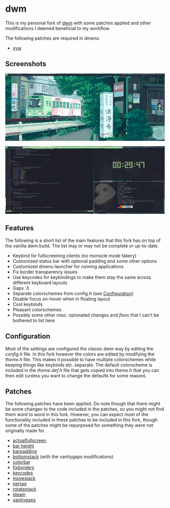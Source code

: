 # dwm

This is my personal fork of [dwm](https://dwm.suckless.org/) with some patches applied and other modifications I deemed beneficial to my workflow.

The following patches are required in dmenu:
- [xyw](https://tools.suckless.org/dmenu/patches/xyw/)

## Screenshots
![empty](./screenshots/desktop_empty.png)

![busy](./screenshots/desktop_busy.png)

## Features
The following is a short list of the main features that this fork has on top of the vanilla dwm build. The list may or may not be complete or up-to-date.
- Keybind for fullscreening clients (no monocle mode fakery)
- Customized status bar with optional padding and some other options
- Customized dmenu launcher for running applications
- Fix border transparency issues
- Use keycodes for keybindings to make them stay the same across different keyboard layouts
- Gaps :3
- Separate colorschemes from config.h (see [Configuration](#configuration))
- Disable focus on-hover when in floating layout
- Cool keybinds
- Pleasant colorschemes
- Possibly some other misc. opionated changes and *fixes* that I can't be bothered to list here

## Configuration
Most of the settings are configured the classic dwm way by editing the *config.h* file. In this fork however the colors are edited by modifying the *theme.h* file. This makes it possible to have multiple colorschemes while keeping things like keybinds etc. separate. The default colorscheme is included in the *theme.def.h* file that gets copied into *theme.h* that you can then edit (unless you want to change the defaults for some reason).

## Patches
The following patches have been applied. Do note though that there might be some changes to the code included in the patches, so you might not find them word to word in this fork. However, you can expect *most* of the functionality included in these patches to be included in this fork, though some of the patches might be repurposed for something they were not originally made for.

- [actualfullscreen](https://dwm.suckless.org/patches/actualfullscreen/dwm-actualfullscreen-20211013-cb3f58a.diff)
- [bar height](https://dwm.suckless.org/patches/bar_height/dwm-bar-height-6.2.diff)
- [barpadding](https://dwm.suckless.org/patches/barpadding/dwm-barpadding-20211020-a786211.diff)
- [bottomstack](https://dwm.suckless.org/patches/bottomstack/) (with the vanitygaps modifications)
- [colorbar](https://dwm.suckless.org/patches/colorbar/dwm-colorbar-6.3.diff)
- [fixborders](https://dwm.suckless.org/patches/alpha/dwm-fixborders-6.2.diff)
- [keycodes](https://dwm.suckless.org/patches/keycodes/dwm-keycodes-6.4.diff)
- [movestack](https://dwm.suckless.org/patches/movestack/dwm-movestack-20211115-a786211.diff)
- [pertag](https://dwm.suckless.org/patches/pertag/dwm-6.1-pertag_without_bar.diff)
- [rotatestack](https://dwm.suckless.org/patches/rotatestack/dwm-rotatestack-20161021-ab9571b.diff)
- [steam](https://dwm.suckless.org/patches/steam/dwm-steam-6.2.diff)
- [vanitygaps](https://dwm.suckless.org/patches/vanitygaps/dwm-vanitygaps-20200610-f09418b.diff)
